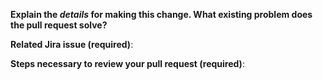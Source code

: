 **Explain the _details_ for making this change. What existing problem does the pull request solve?**
<!--
Example: When "Adding a function to do X",
explain why it is necessary to have a way to do X.
-->

**Related Jira issue (required)**:
<!--
Provide a link to the related issue(s) to this Pull Request;
auto-closing Jira issues if necessary (example: "Closes <link to Jira issue>").
-->

**Steps necessary to review your pull request (required)**:
<!--
Include:
- commands you ran and their output
- screenshots / videos
- test scenarios
-->

<!-- After submitting your PR, please check back to make sure tests pass on Travis. -->
